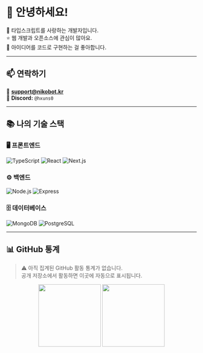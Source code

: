 # 👋 안녕하세요!

🌱 타입스크립트를 사랑하는 개발자입니다.  
⭐ 웹 개발과 오픈소스에 관심이 많아요.  
🚀 아이디어를 코드로 구현하는 걸 좋아합니다.

---

## 📫 연락하기

📧 **support@nikobot.kr**  
💬 **Discord:** `@hxuns0`

---

## 📚 나의 기술 스택

### 🖥️ 프론트엔드
![TypeScript](https://img.shields.io/badge/TypeScript-3178C6?style=for-the-badge&logo=typescript&logoColor=white)
![React](https://img.shields.io/badge/React-61DAFB?style=for-the-badge&logo=react&logoColor=black)
![Next.js](https://img.shields.io/badge/Next.js-000000?style=for-the-badge&logo=nextdotjs&logoColor=white)

### ⚙️ 백엔드
![Node.js](https://img.shields.io/badge/Node.js-339933?style=for-the-badge&logo=nodedotjs&logoColor=white)
![Express](https://img.shields.io/badge/Express-000000?style=for-the-badge&logo=express&logoColor=white)

### 🗄️ 데이터베이스
![MongoDB](https://img.shields.io/badge/MongoDB-47A248?style=for-the-badge&logo=mongodb&logoColor=white)
![PostgreSQL](https://img.shields.io/badge/PostgreSQL-4169E1?style=for-the-badge&logo=postgresql&logoColor=white)

---

## 📊 GitHub 통계

> ⚠️ 아직 집계된 GitHub 활동 통계가 없습니다.  
> 공개 저장소에서 활동하면 이곳에 자동으로 표시됩니다.

<p align="center">
  <img src="https://github-readme-stats.vercel.app/api?username=YOUR_USERNAME&show_icons=true&theme=radical&locale=kr" height="165" />
  <img src="https://github-readme-stats.vercel.app/api/top-langs/?username=YOUR_USERNAME&layout=compact&theme=radical&locale=kr" height="165" />
</p>
